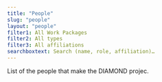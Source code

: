 ```yaml
---
title: "People"
slug: "people"
layout: "people"
filter1: All Work Packages
filter2: All types
filter3: All affiliations
searchboxtext: Search (name, role, affiliation)…
---
```


List of the people that make the DIAMOND projec.
